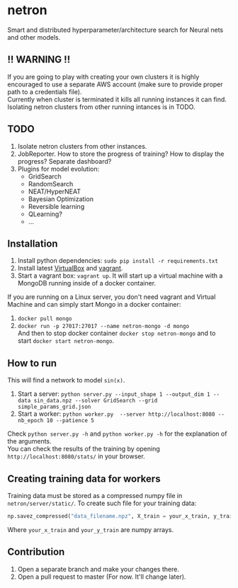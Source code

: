 # netron
Smart and distributed hyperparameter/architecture search for Neural nets and other models.

## !! WARNING !!
If you are going to play with creating your own clusters it is highly encouraged
to use a separate AWS account (make sure to provide proper path to a credentials file).  
Currently when cluster is terminated it kills all running instances it can find.  
Isolating netron clusters from other running intances is in TODO.  

## TODO
1. Isolate netron clusters from other instances.  
2. JobReporter. How to store the progress of training? How to display the progress? Separate dashboard?  
3. Plugins for model evolution:  
    * GridSearch  
    * RandomSearch  
    * NEAT/HyperNEAT  
    * Bayesian Optimization  
    * Reversible learning  
    * QLearning?  
    * ...  

## Installation
1. Install python dependencies: `sudo pip install -r requirements.txt`  
2. Install latest [VirtualBox](https://www.virtualbox.org/wiki/Downloads) and [vagrant](https://www.vagrantup.com/downloads.html).  
3. Start a vagrant box: `vagrant up`. It will start up a virtual machine with a MongoDB running inside of a docker container.  

If you are running on a Linux server, you don't need vagrant and Virtual Machine and can simply start Mongo in a docker container:  
1. `docker pull mongo`  
2. `docker run -p 27017:27017 --name netron-mongo -d mongo`  
And then to stop docker container `docker stop netron-mongo` and to start `docker start netron-mongo`.

## How to run
This will find a network to model `sin(x)`.  
  
1. Start a server: `python server.py --input_shape 1 --output_dim 1 --data sin_data.npz --solver GridSearch --grid simple_params_grid.json`  
2. Start a worker: `python worker.py  --server http://localhost:8080 --nb_epoch 10 --patience 5`  

Check `python server.py -h` and `python worker.py -h` for the explanation of the arguments.  
You can check the results of the training by opening `http://localhost:8080/stats/` in your browser.

## Creating training data for workers
Training data must be stored as a compressed numpy file in
`netron/server/static/`. To create such file for your training data:  
```python
np.savez_compressed("data_filename.npz", X_train = your_x_train, y_train = your_y_train)
```

Where `your_x_train` and `your_y_train` are numpy arrays.

## Contribution
1. Open a separate branch and make your changes there.  
2. Open a pull request to master (For now. It'll change later).

